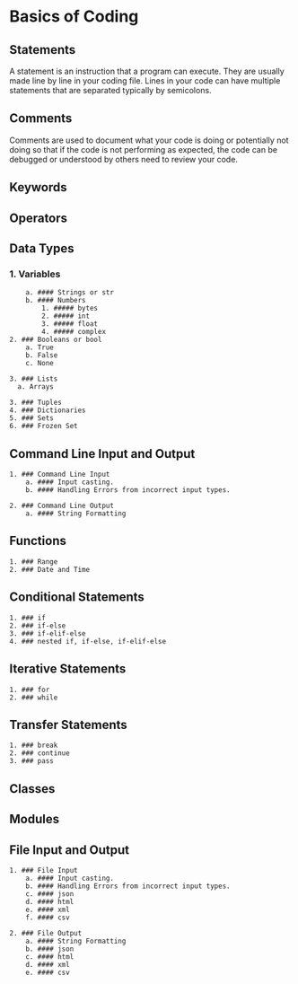 # Basics of Coding

## Statements
A statement is an instruction that a program can execute. They are usually made line by line in your coding file. Lines in your code can have multiple statements that are separated typically by semicolons.

## Comments
Comments are used to document what your code is doing or potentially not doing so that if the code is not performing as expected, the code can be debugged or understood by others need to review your code.

## Keywords

## Operators

## Data Types

###     1. Variables
        a. #### Strings or str
        b. #### Numbers
            1. ##### bytes
            2. ##### int
            3. ##### float
            4. ##### complex
    2. ### Booleans or bool
        a. True
        b. False
        c. None
      
    3. ### Lists
      a. Arrays
          
    3. ### Tuples
    4. ### Dictionaries
    5. ### Sets
    6. ### Frozen Set

## Command Line Input and Output
    1. ### Command Line Input
        a. #### Input casting.
        b. #### Handling Errors from incorrect input types.
      
    2. ### Command Line Output
        a. #### String Formatting

## Functions
    1. ### Range
    2. ### Date and Time

## Conditional Statements
    1. ### if
    2. ### if-else
    3. ### if-elif-else
    4. ### nested if, if-else, if-elif-else

## Iterative Statements
    1. ### for
    2. ### while

## Transfer Statements
    1. ### break
    2. ### continue
    3. ### pass

## Classes

## Modules

## File Input and Output
    1. ### File Input
        a. #### Input casting.
        b. #### Handling Errors from incorrect input types.
        c. #### json
        d. #### html
        e. #### xml
        f. #### csv
      
    2. ### File Output
        a. #### String Formatting
        b. #### json
        c. #### html
        d. #### xml
        e. #### csv
